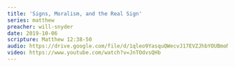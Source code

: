```yaml
---
title: 'Signs, Moralism, and the Real Sign'
series: matthew
preacher: will-snyder
date: 2019-10-06
scripture: Matthew 12:38-50
audio: https://drive.google.com/file/d/1qleo9YasquQWecvJ17EVZJhbYOUBmoMp/view
video: https://www.youtube.com/watch?v=JnTOdvsQHb
---
```

